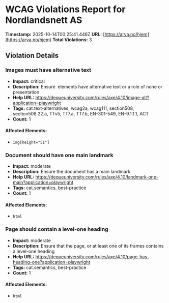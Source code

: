 # WCAG Violations Report for Nordlandsnett AS

**Timestamp:** 2025-10-14T00:25:41.446Z
**URL:** [https://arva.no/hjem](https://arva.no/hjem)
**Total Violations:** 3

## Violation Details

### Images must have alternative text

- **Impact:** critical
- **Description:** Ensure <img> elements have alternative text or a role of none or presentation
- **Help URL:** https://dequeuniversity.com/rules/axe/4.10/image-alt?application=playwright
- **Tags:** cat.text-alternatives, wcag2a, wcag111, section508, section508.22.a, TTv5, TT7.a, TT7.b, EN-301-549, EN-9.1.1.1, ACT
- **Count:** 1

#### Affected Elements:

- `img[height="51"]`

### Document should have one main landmark

- **Impact:** moderate
- **Description:** Ensure the document has a main landmark
- **Help URL:** https://dequeuniversity.com/rules/axe/4.10/landmark-one-main?application=playwright
- **Tags:** cat.semantics, best-practice
- **Count:** 1

#### Affected Elements:

- `html`

### Page should contain a level-one heading

- **Impact:** moderate
- **Description:** Ensure that the page, or at least one of its frames contains a level-one heading
- **Help URL:** https://dequeuniversity.com/rules/axe/4.10/page-has-heading-one?application=playwright
- **Tags:** cat.semantics, best-practice
- **Count:** 1

#### Affected Elements:

- `html`
